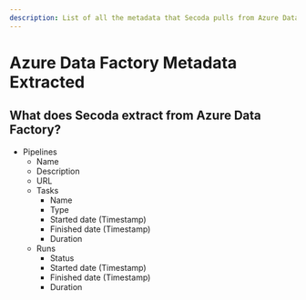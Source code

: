 ```yaml
---
description: List of all the metadata that Secoda pulls from Azure Data Factory.
---
```


# Azure Data Factory Metadata Extracted

## What does Secoda extract from Azure Data Factory?

* Pipelines
  * Name
  * Description
  * URL
  * Tasks
    * Name
    * Type
    * Started date (Timestamp)
    * Finished date (Timestamp)
    * Duration
  * Runs
    * Status
    * Started date (Timestamp)
    * Finished date (Timestamp)
    * Duration
